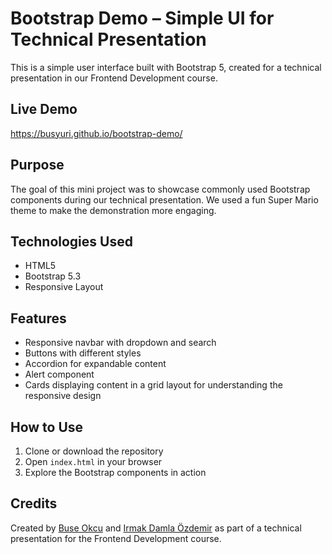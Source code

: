 # Bootstrap Demo – Simple UI for Technical Presentation

This is a simple user interface built with Bootstrap 5, created for a technical presentation in our Frontend Development course.

## Live Demo

https://busyuri.github.io/bootstrap-demo/

## Purpose

The goal of this mini project was to showcase commonly used Bootstrap components during our technical presentation. We used a fun Super Mario theme to make the demonstration more engaging.

## Technologies Used

- HTML5
- Bootstrap 5.3
- Responsive Layout

## Features

- Responsive navbar with dropdown and search
- Buttons with different styles
- Accordion for expandable content
- Alert component
- Cards displaying content in a grid layout for understanding the responsive design

## How to Use

1. Clone or download the repository
2. Open `index.html` in your browser
3. Explore the Bootstrap components in action

## Credits

Created by [Buse Okcu](https://github.com/bussyyr) and [Irmak Damla Özdemir](https://github.com/irmakozfe) as part of a technical presentation for the Frontend Development course.
